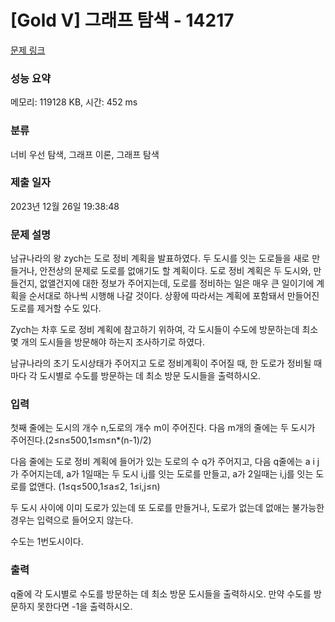 # [Gold V] 그래프 탐색 - 14217 

[문제 링크](https://www.acmicpc.net/problem/14217) 

### 성능 요약

메모리: 119128 KB, 시간: 452 ms

### 분류

너비 우선 탐색, 그래프 이론, 그래프 탐색

### 제출 일자

2023년 12월 26일 19:38:48

### 문제 설명

<p>남규나라의 왕 zych는 도로 정비 계획을 발표하였다. 두 도시를 잇는 도로들을 새로 만들거나, 안전상의 문제로 도로를 없애기도 할 계획이다. 도로 정비 계획은 두 도시와, 만들건지, 없앨건지에 대한 정보가 주어지는데, 도로를 정비하는 일은 매우 큰 일이기에 계획을 순서대로 하나씩 시행해 나갈 것이다. 상황에 따라서는 계획에 포함돼서 만들어진 도로를 제거할 수도 있다.</p>

<p>Zych는 차후 도로 정비 계획에 참고하기 위하여, 각 도시들이 수도에 방문하는데 최소 몇 개의 도시들을 방문해야 하는지 조사하기로 하였다.</p>

<p>남규나라의 초기 도시상태가 주어지고 도로 정비계획이 주어질 때, 한 도로가 정비될 때마다 각 도시별로 수도를 방문하는 데 최소 방문 도시들을 출력하시오.</p>

### 입력 

 <p>첫째 줄에는 도시의 개수 n,도로의 개수 m이 주어진다. 다음 m개의 줄에는 두 도시가 주어진다.(2≤n≤500,1≤m≤n*(n-1)/2)</p>

<p>다음 줄에는 도로 정비 계획에 들어가 있는 도로의 수 q가 주어지고, 다음 q줄에는 a i j가 주어지는데, a가 1일때는 두 도시 i,j를 잇는 도로를 만들고, a가 2일때는 i,j를 잇는 도로를 없앤다. (1≤q≤500,1≤a≤2, 1≤i,j≤n)</p>

<p>두 도시 사이에 이미 도로가 있는데 또 도로를 만들거나, 도로가 없는데 없애는 불가능한 경우는 입력으로 들어오지 않는다.</p>

<p>수도는 1번도시이다.</p>

### 출력 

 <p>q줄에 각 도시별로 수도를 방문하는 데 최소 방문 도시들을 출력하시오. 만약 수도를 방문하지 못한다면 -1을 출력하시오.</p>

